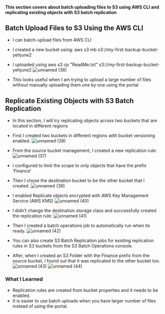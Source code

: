 #### This section covers about batch uploading files to S3 using AWS CLI and replicating existing objects with S3 batch replication

## Batch Upload Files to S3 Using the AWS CLI
* I can batch-upload files from AWS CLI
* I created a new bucket using: aws s3 mb s3://my-first-backup-bucket-yehjune2
* I uploaded using aws s3 cp "ReadMe.txt" s3://my-first-backup-bucket-yehjune2
![unnamed (36)](https://github.com/yehjuneheo/AWS_HOL/assets/51499085/78650acf-6e9a-450a-849d-241edd909288)

* This looks useful when I am trying to upload a large number of files without manually uploading them one by one using the portal

## Replicate Existing Objects with S3 Batch Replication
* In this section, I will try replicating objects across two buckets that are located in different regions

* First I created two buckets in different regions with bucket versioning enabled.
![unnamed (38)](https://github.com/yehjuneheo/AWS_HOL/assets/51499085/d2cd1eb9-7f13-4ea2-a828-845773ca6e2c)

* From the source bucket management, I created a new replication rule:
![unnamed (37)](https://github.com/yehjuneheo/AWS_HOL/assets/51499085/b9bd3352-c13a-478c-81a5-990eee720cd2)

* I configured to limit the scope to only objects that have the prefix ‘Finance’
* Then I chose the destination bucket to be the other bucket that I created.
![unnamed (39)](https://github.com/yehjuneheo/AWS_HOL/assets/51499085/ab96a1cd-595d-4c25-bc73-8a17c86b14d8)

* I enabled Replicate objects encrypted with AWS Key Management Service (AWS KMS)
![unnamed (40)](https://github.com/yehjuneheo/AWS_HOL/assets/51499085/3c9c1ea5-6b82-4432-9f9d-3f6bdcf877dc)

* I didn’t change the destination storage class and successfully created the replication rule:
![unnamed (41)](https://github.com/yehjuneheo/AWS_HOL/assets/51499085/a42b3d70-2ceb-4ee7-b0c0-810e4f9cb266)

* Then I created a batch operations job to automatically run when its ready.
![unnamed (42)](https://github.com/yehjuneheo/AWS_HOL/assets/51499085/aa05859d-eec5-49f5-8bd6-964bce5f8b0b)

*  You can also create S3 Batch Replication jobs for existing replication rules in S3 buckets from the S3 Batch Operations console.

*  After, when I created an S3 Folder with the Finance prefix from the source bucket, I found out that it was replicated to the other bucket too.
![unnamed (43)](https://github.com/yehjuneheo/AWS_HOL/assets/51499085/bb871e3c-f1ab-4581-93c7-0ba849fbd088)
![unnamed (44)](https://github.com/yehjuneheo/AWS_HOL/assets/51499085/6aade4d6-efc4-4ffa-b3ef-2d6bf869fe6f)

### What I Learned
* Replication rules are created from bucket properties and it needs to be enabled.
* It is easier to use batch uploads when you have larger number of files instead of using the portal.
